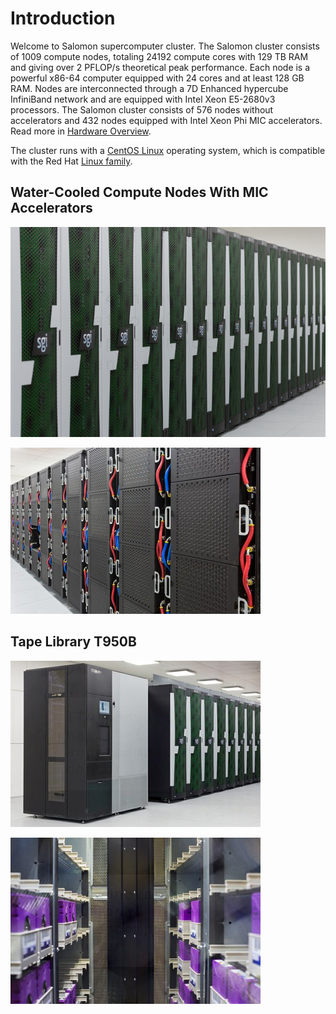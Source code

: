 # Introduction

Welcome to Salomon supercomputer cluster. The Salomon cluster consists of 1009 compute nodes, totaling 24192 compute cores with 129 TB RAM and giving over 2 PFLOP/s theoretical peak performance. Each node is a powerful x86-64 computer equipped with 24 cores and at least 128 GB RAM. Nodes are interconnected through a 7D Enhanced hypercube InfiniBand network and are equipped with Intel Xeon E5-2680v3 processors. The Salomon cluster consists of 576 nodes without accelerators and 432 nodes equipped with Intel Xeon Phi MIC accelerators. Read more in [Hardware Overview][1].

The cluster runs with a [CentOS Linux][a] operating system, which is compatible with the Red Hat [Linux family][b].

## Water-Cooled Compute Nodes With MIC Accelerators

![](../img/salomon.jpg)

![](../img/salomon-1.jpeg)

## Tape Library T950B

![](../img/salomon-3.jpeg)

![](../img/salomon-4.jpeg)

[1]: hardware-overview.md

[a]: http://www.bull.com/bullx-logiciels/systeme-exploitation.html
[b]: http://upload.wikimedia.org/wikipedia/commons/1/1b/Linux_Distribution_Timeline.svg
